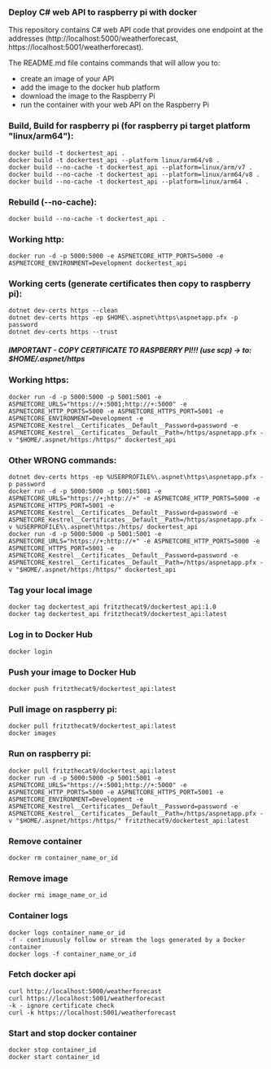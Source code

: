 ### Deploy C# web API to raspberry pi with docker
This repository contains C# web API code that provides one endpoint at the addresses (http://localhost:5000/weatherforecast, https://localhost:5001/weatherforecast). 

The README.md file contains commands that will allow you to:
- create an image of your API
- add the image to the docker hub platform
- download the image to the Raspberry Pi
- run the container with your web API on the Raspberry Pi

### Build, Build for raspberry pi (for raspberry pi target platform "linux/arm64"):
```
docker build -t dockertest_api .
docker build -t dockertest_api --platform linux/arm64/v8 .
docker build --no-cache -t dockertest_api --platform=linux/arm/v7 .
docker build --no-cache -t dockertest_api --platform=linux/arm64/v8 .
docker build --no-cache -t dockertest_api --platform=linux/arm64 .
```
### Rebuild (--no-cache):
```
docker build --no-cache -t dockertest_api .
```
### Working http:
```
docker run -d -p 5000:5000 -e ASPNETCORE_HTTP_PORTS=5000 -e ASPNETCORE_ENVIRONMENT=Development dockertest_api
```
### Working certs (generate certificates then copy to raspberry pi):
```
dotnet dev-certs https --clean
dotnet dev-certs https -ep $HOME\.aspnet\https\aspnetapp.pfx -p password
dotnet dev-certs https --trust
```
##### IMPORTANT - COPY CERTIFICATE TO RASPBERRY PI!!! (use scp) -> to: $HOME/.aspnet/https
### Working https:
```
docker run -d -p 5000:5000 -p 5001:5001 -e ASPNETCORE_URLS="https://+:5001;http://+:5000" -e ASPNETCORE_HTTP_PORTS=5000 -e ASPNETCORE_HTTPS_PORT=5001 -e ASPNETCORE_ENVIRONMENT=Development -e ASPNETCORE_Kestrel__Certificates__Default__Password=password -e ASPNETCORE_Kestrel__Certificates__Default__Path=/https/aspnetapp.pfx -v "$HOME/.aspnet/https:/https/" dockertest_api
```
### Other WRONG commands:
```
dotnet dev-certs https -ep %USERPROFILE%\.aspnet\https\aspnetapp.pfx -p password
docker run -d -p 5000:5000 -p 5001:5001 -e ASPNETCORE_URLS="https://+;http://+" -e ASPNETCORE_HTTP_PORTS=5000 -e ASPNETCORE_HTTPS_PORT=5001 -e ASPNETCORE_Kestrel__Certificates__Default__Password=password -e ASPNETCORE_Kestrel__Certificates__Default__Path=/https/aspnetapp.pfx -v %USERPROFILE%\.aspnet\https:/https/ dockertest_api
docker run -d -p 5000:5000 -p 5001:5001 -e ASPNETCORE_URLS="https://+;http://+" -e ASPNETCORE_HTTP_PORTS=5000 -e ASPNETCORE_HTTPS_PORT=5001 -e ASPNETCORE_Kestrel__Certificates__Default__Password=password -e ASPNETCORE_Kestrel__Certificates__Default__Path=/https/aspnetapp.pfx -v "$HOME/.aspnet/https:/https/" dockertest_api
```
### Tag your local image
```
docker tag dockertest_api fritzthecat9/dockertest_api:1.0
docker tag dockertest_api fritzthecat9/dockertest_api:latest
```
### Log in to Docker Hub
```
docker login
```
### Push your image to Docker Hub
```
docker push fritzthecat9/dockertest_api:latest
```
### Pull image on raspberry pi:
```
docker pull fritzthecat9/dockertest_api:latest
docker images
```
### Run on raspberry pi:
```
docker pull fritzthecat9/dockertest_api:latest
docker run -d -p 5000:5000 -p 5001:5001 -e ASPNETCORE_URLS="https://+:5001;http://+:5000" -e ASPNETCORE_HTTP_PORTS=5000 -e ASPNETCORE_HTTPS_PORT=5001 -e ASPNETCORE_ENVIRONMENT=Development -e ASPNETCORE_Kestrel__Certificates__Default__Password=password -e ASPNETCORE_Kestrel__Certificates__Default__Path=/https/aspnetapp.pfx -v "$HOME/.aspnet/https:/https/" fritzthecat9/dockertest_api:latest
```
### Remove container
```
docker rm container_name_or_id
```
### Remove image
```
docker rmi image_name_or_id
```
### Container logs
```
docker logs container_name_or_id
-f - continuously follow or stream the logs generated by a Docker container
docker logs -f container_name_or_id
```
### Fetch docker api
```
curl http://localhost:5000/weatherforecast
curl https://localhost:5001/weatherforecast
-k - ignore certificate check
curl -k https://localhost:5001/weatherforecast
```
### Start and stop docker container
```
docker stop container_id
docker start container_id
```